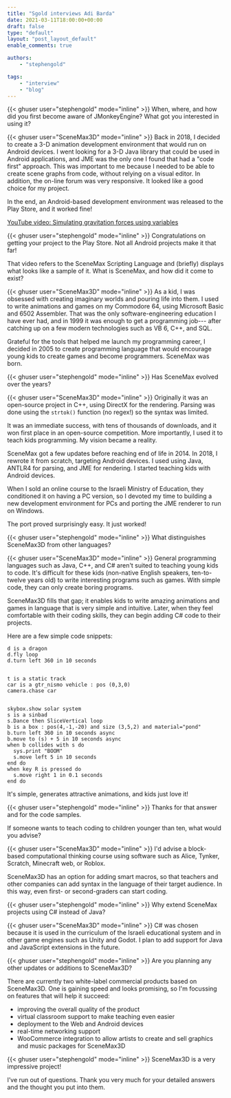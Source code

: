 ```yaml
---
title: "Sgold interviews Adi Barda"
date: 2021-03-11T18:00:00+00:00
draft: false
type: "default"
layout: "post_layout_default"
enable_comments: true

authors:
    - "stephengold"

tags:
    - "interview"
    - "blog"
---
```


{{< ghuser  user="stephengold" mode="inline" >}}
When, where, and how did you first become aware of JMonkeyEngine?
What got you interested in using it?


{{< ghuser  user="SceneMax3D" mode="inline" >}}
Back in 2018, I decided to create a 3-D animation development environment
that would run on Android devices.
I went looking for a 3-D Java library
that could be used in Android applications,
and JME was the only one I found that had a "code first" approach.
This was important to me
because I needed to be able to create scene graphs from code,
without relying on a visual editor.
In addition, the on-line forum was very responsive.
It looked like a good choice for my project.

In the end, an Android-based development environment
was released to the Play Store, and it worked fine!

[YouTube video: Simulating gravitation forces using variables](https://www.youtube.com/watch?v=bMMLJF7GIH4)


{{< ghuser  user="stephengold" mode="inline" >}}
Congratulations on getting your project to the Play Store.
Not all Android projects make it that far!

That video refers to the SceneMax Scripting Language
and (briefly) displays what looks like a sample of it.
What is SceneMax, and how did it come to exist?


{{< ghuser  user="SceneMax3D" mode="inline" >}}
As a kid, I was obsessed
with creating imaginary worlds and pouring life into them.
I used to write animations and games on my Commodore 64,
using Microsoft Basic and 6502 Assembler.
That was the only software-engineering education I have ever had,
and in 1999 it was enough to get a programming job---
after catching up on a few modern technologies
such as VB 6, C++, and SQL.

Grateful for the tools that helped me launch my programming career,
I decided in 2005 to create programming language that would encourage
young kids to create games and become programmers.
SceneMax was born.


{{< ghuser  user="stephengold" mode="inline" >}}
Has SceneMax evolved over the years?


{{< ghuser  user="SceneMax3D" mode="inline" >}}
Originally it was an open-source project in C++,
using DirectX for the rendering.
Parsing was done using the `strtok()` function (no regex!)
so the syntax was limited.

It was an immediate success, with tens of thousands of downloads,
and it won first place in an open-source competition.
More importantly, I used it to teach kids programming.
My vision became a reality.

SceneMax got a few updates before reaching end of life in 2014.
In 2018, I rewrote it from scratch, targeting Android devices.
I used using Java, ANTLR4 for parsing, and JME for rendering.
I started teaching kids with Android devices.

When I sold an online course to the Israeli Ministry of Education,
they conditioned it on having a PC version,
so I devoted my time to building a new development environment for PCs
and porting the JME renderer to run on Windows.

The port proved surprisingly easy. It just worked!


{{< ghuser  user="stephengold" mode="inline" >}}
What distinguishes SceneMax3D from other languages?


{{< ghuser  user="SceneMax3D" mode="inline" >}}
General programming languages such as Java, C++, and C#
aren't suited to teaching young kids to code.
It's difficult for these kids
(non-native English speakers, ten-to-twelve years old)
to write interesting programs such as games.
With simple code, they can only create boring programs.

SceneMax3D fills that gap;
it enables kids to write amazing animations and games
in language that is very simple and intuitive.
Later, when they feel comfortable with their coding skills,
they can begin adding C# code to their projects.

Here are a few simple code snippets:

    d is a dragon
    d.fly loop
    d.turn left 360 in 10 seconds


    t is a static track
    car is a gtr_nismo vehicle : pos (0,3,0)
    camera.chase car


    skybox.show solar system
    s is a sinbad
    s.Dance then SliceVertical loop
    b is a box : pos(4,-1,-20) and size (3,5,2) and material="pond"
    b.turn left 360 in 10 seconds async
    b.move to (s) + 5 in 10 seconds async
    when b collides with s do
      sys.print "BOOM"
      s.move left 5 in 10 seconds
    end do
    when key R is pressed do
      s.move right 1 in 0.1 seconds
    end do

It's simple, generates attractive animations, and kids just love it!


{{< ghuser  user="stephengold" mode="inline" >}}
Thanks for that answer and for the code samples.

If someone wants to teach coding to children younger than ten,
what would you advise?


{{< ghuser  user="SceneMax3D" mode="inline" >}}
I'd advise a block-based computational thinking course
using software such as Alice, Tynker, Scratch, Minecraft web, or Roblox.

SceneMax3D has an option for adding smart macros,
so that teachers and other companies can add syntax
in the language of their target audience.
In this way, even first- or second-graders can start coding.


{{< ghuser  user="stephengold" mode="inline" >}}
Why extend SceneMax projects using C# instead of Java?


{{< ghuser  user="SceneMax3D" mode="inline" >}}
C# was chosen because it is used
in the curriculum of the Israeli educational system
and in other game engines such as Unity and Godot.
I plan to add support for Java and JavaScript extensions in the future.


{{< ghuser  user="stephengold" mode="inline" >}}
Are you planning any other updates or additions to SceneMax3D?

There are currently two white-label commercial products based on SceneMax3D.
One is gaining speed and looks promising,
so I'm focussing on features that will help it succeed:

* improving the overall quality of the product
* virtual classroom support to make teaching even easier
* deployment to the Web and Android devices
* real-time networking support
* WooCommerce integration to allow artists to create and sell graphics and music packages for SceneMax3D


{{< ghuser  user="stephengold" mode="inline" >}}
SceneMax3D is a very impressive project!

I’ve run out of questions.
Thank you very much for your detailed answers
and the thought you put into them.

